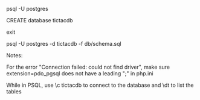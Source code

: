 psql -U postgres

CREATE database tictacdb

exit

psql -U postgres -d tictacdb -f db/schema.sql

Notes:

For the error "Connection failed: could not find driver", make sure extension=pdo_pgsql does not have a leading ";" in php.ini

While in PSQL, use \c tictacdb to connect to the database and \dt to list the tables
